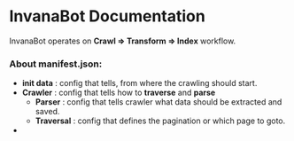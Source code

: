 # InvanaBot Documentation


InvanaBot operates on **Crawl => Transform => Index** workflow. 


### About manifest.json:

- **init data** : config that tells, from where the crawling should start.
- **Crawler** : config that tells how to **traverse** and **parse** 
    - **Parser** : config that tells crawler what data should be extracted and saved.
    - **Traversal** : config that defines the pagination or which page to goto.
- 


